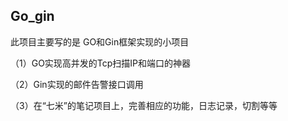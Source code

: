 ## Go_gin

此项目主要写的是 GO和Gin框架实现的小项目

（1）GO实现高并发的Tcp扫描IP和端口的神器 

（2）Gin实现的邮件告警接口调用 

（3）在“七米”的笔记项目上，完善相应的功能，日志记录，切割等等
